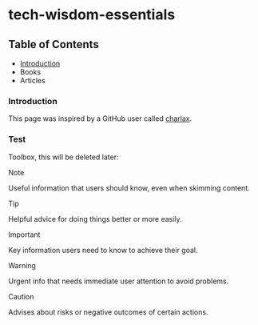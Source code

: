 # tech-wisdom-essentials

## Table of Contents
+ [Introduction](https://github.com/Ardawen/tech-wisdom-essentials/blob/main/README.md#introduction)
+ Books
+ Articles

### Introduction
This page was inspired by a GitHub user called [charlax](https://github.com/charlax/engineering-management).

### Test

Toolbox, this will be deleted later:
> [!NOTE]
> Useful information that users should know, even when skimming content.

> [!TIP]
> Helpful advice for doing things better or more easily.

> [!IMPORTANT]
> Key information users need to know to achieve their goal.

> [!WARNING]
> Urgent info that needs immediate user attention to avoid problems.

> [!CAUTION]
> Advises about risks or negative outcomes of certain actions.
